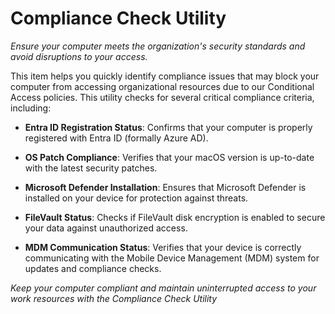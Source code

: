 # Compliance Check Utility

*Ensure your computer meets the organization's security standards and avoid disruptions to your access.*

This item helps you quickly identify compliance issues that may block your computer from accessing organizational resources due to our Conditional Access policies. This utility checks for several critical compliance criteria, including: 

- **Entra ID Registration Status**: Confirms that your computer is properly registered with Entra ID (formally Azure AD). 

- **OS Patch Compliance**: Verifies that your macOS version is up-to-date with the latest security patches. 

- **Microsoft Defender Installation**: Ensures that Microsoft Defender is installed on your device for protection against threats. 

- **FileVault Status**: Checks if FileVault disk encryption is enabled to secure your data against unauthorized access.

- **MDM Communication Status**: Verifies that your device is correctly communicating with the Mobile Device Management (MDM) system for updates and compliance checks. 

*Keep your computer compliant and maintain uninterrupted access to your work resources with the Compliance Check Utility*
